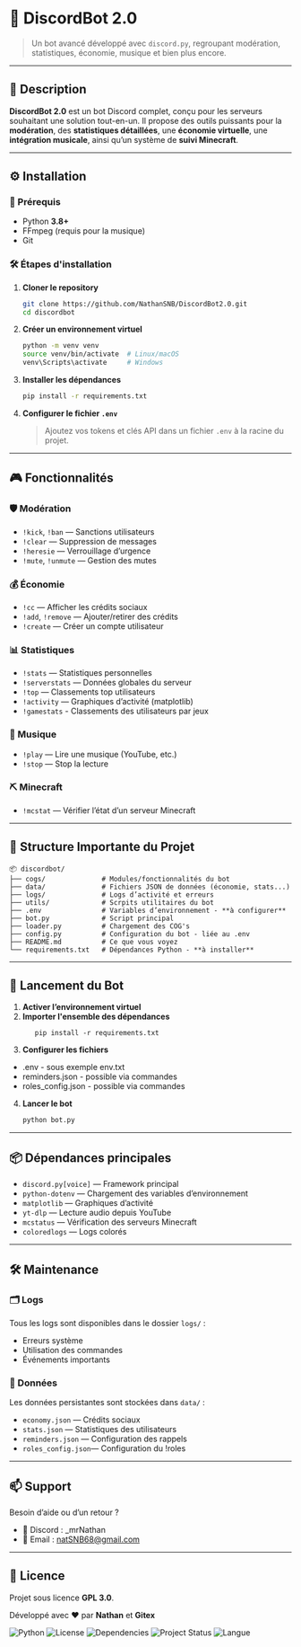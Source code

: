# 🤖 DiscordBot 2.0

> Un bot avancé développé avec `discord.py`, regroupant modération, statistiques, économie, musique et bien plus encore.

---

## 📝 Description

**DiscordBot 2.0** est un bot Discord complet, conçu pour les serveurs souhaitant une solution tout-en-un. Il propose des outils puissants pour la **modération**, des **statistiques détaillées**, une **économie virtuelle**, une **intégration musicale**, ainsi qu’un système de **suivi Minecraft**.

---

## ⚙️ Installation

### 🧰 Prérequis

- Python **3.8+**
- FFmpeg (requis pour la musique)
- Git

### 🛠️ Étapes d'installation

1. **Cloner le repository**
   ```bash
   git clone https://github.com/NathanSNB/DiscordBot2.0.git
   cd discordbot
   ```

2. **Créer un environnement virtuel**
   ```bash
   python -m venv venv
   source venv/bin/activate  # Linux/macOS
   venv\Scripts\activate     # Windows
   ```

3. **Installer les dépendances**
   ```bash
   pip install -r requirements.txt
   ```

4. **Configurer le fichier `.env`**
   > Ajoutez vos tokens et clés API dans un fichier `.env` à la racine du projet.

---

## 🎮 Fonctionnalités

### 🛡️ Modération
- `!kick`, `!ban` — Sanctions utilisateurs  
- `!clear` — Suppression de messages  
- `!heresie` — Verrouillage d’urgence  
- `!mute`, `!unmute` — Gestion des mutes  

### 💰 Économie
- `!cc` — Afficher les crédits sociaux  
- `!add`, `!remove` — Ajouter/retirer des crédits  
- `!create` — Créer un compte utilisateur  

### 📊 Statistiques
- `!stats` — Statistiques personnelles  
- `!serverstats` — Données globales du serveur  
- `!top` — Classements top utilisateurs  
- `!activity` — Graphiques d’activité (matplotlib)  
- `!gamestats` - Classements des utilisateurs par jeux

### 🎵 Musique
- `!play` — Lire une musique (YouTube, etc.)  
- `!stop` — Stop la lecture  

### ⛏️ Minecraft
- `!mcstat` — Vérifier l’état d’un serveur Minecraft  

---

## 📁 Structure Importante du Projet

```
📦 discordbot/
├── cogs/              # Modules/fonctionnalités du bot
├── data/              # Fichiers JSON de données (économie, stats...)
├── logs/              # Logs d’activité et erreurs
├── utils/             # Scrpits utilitaires du bot 
├── .env               # Variables d’environnement - **à configurer**
├── bot.py             # Script principal
├── loader.py          # Chargement des COG's
├── config.py          # Configuration du bot - liée au .env
├── README.md          # Ce que vous voyez
└── requirements.txt   # Dépendances Python - **à installer**
```

---

## 🚀 Lancement du Bot

1. **Activer l’environnement virtuel**
2. **Importer l'ensemble des dépendances**
   ```
      pip install -r requirements.txt
   ```
3. **Configurer les fichiers**
- .env - sous exemple env.txt
- reminders.json - possible via commandes 
- roles_config.json - possible via commandes 

4. **Lancer le bot**
   ```bash
   python bot.py


---

## 📦 Dépendances principales

- `discord.py[voice]` — Framework principal
- `python-dotenv` — Chargement des variables d’environnement
- `matplotlib` — Graphiques d’activité
- `yt-dlp` — Lecture audio depuis YouTube
- `mcstatus` — Vérification des serveurs Minecraft
- `coloredlogs` — Logs colorés

---

## 🛠️ Maintenance

### 🗂️ Logs

Tous les logs sont disponibles dans le dossier `logs/` :

- Erreurs système
- Utilisation des commandes
- Événements importants

### 💾 Données

Les données persistantes sont stockées dans `data/` :

- `economy.json` — Crédits sociaux
- `stats.json` — Statistiques des utilisateurs
- `reminders.json` — Configuration des rappels
- `roles_config.json`— Configuration du !roles 

---

## 📫 Support

Besoin d’aide ou d’un retour ?

- 🧵 Discord : _mrNathan
- 📧 Email : natSNB68@gmail.com

---

## 📄 Licence

Projet sous licence **GPL 3.0**.

Développé avec ❤️ par **Nathan** et **Gitex**

![Python](https://img.shields.io/badge/python-3.8-blue)
![License](https://img.shields.io/badge/license-GPLv3-blue)
![Dependencies](https://img.shields.io/badge/dependencies-up%20to%20date-brightgreen)
![Project Status](https://img.shields.io/badge/status-en%20développement-yellow)
![Langue](https://img.shields.io/badge/langue-français-blue)

